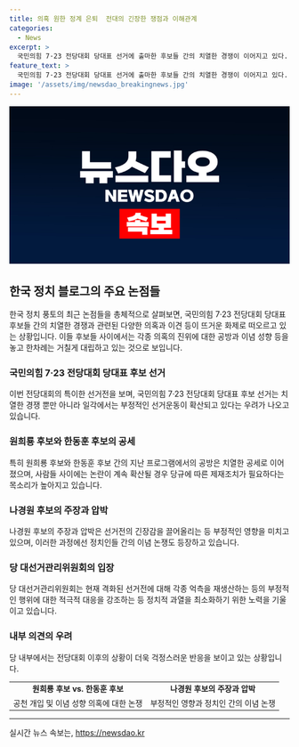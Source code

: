 ```yaml
---
title: 의혹 원한 정계 은퇴  전대의 긴장한 쟁점과 이해관계
categories:
  - News
excerpt: >
  국민의힘 7·23 전당대회 당대표 선거에 출마한 후보들 간의 치열한 경쟁이 이어지고 있다. 원희룡 후보와 한동훈 후보는 각종 의혹을 놓고 격돌하며 여론을 끌고 있다. 특히 사천 의혹과 이념 성향 등을 둘러싼 갈등이 뜨거워지고 있는 가운데, 당내부에서는 걱정의 목소리가 높아지고 있다. 이에 당 선거관리위원회는 과열된 선거전에 적극적 대응을 모색하고 있다. 이러한 상황에서 2차 TV 토론회에서의 각 후보들의 공세와 반박 모습이 이목을 끌고 있다.
feature_text: >
  국민의힘 7·23 전당대회 당대표 선거에 출마한 후보들 간의 치열한 경쟁이 이어지고 있다. 원희룡 후보와 한동훈 후보는 각종 의혹을 놓고 격돌하며 여론을 끌고 있다. 특히 사천 의혹과 이념 성향 등을 둘러싼 갈등이 뜨거워지고 있는 가운데, 당내부에서는 걱정의 목소리가 높아지고 있다. 이에 당 선거관리위원회는 과열된 선거전에 적극적 대응을 모색하고 있다. 이러한 상황에서 2차 TV 토론회에서의 각 후보들의 공세와 반박 모습이 이목을 끌고 있다.
image: '/assets/img/newsdao_breakingnews.jpg'
---
```


<p><img src="/assets/img/newsdao_breakingnews.jpg" alt="pcversion 속보" /></p>

<h2 data-ke-size="size26">한국 정치 블로그의 주요 논점들</h2>

<p data-ke-size="size16">한국 정치 풍토의 최근 논점들을 총체적으로 살펴보면, 국민의힘 7·23 전당대회 당대표 후보들 간의 치열한 경쟁과 관련된 다양한 의혹과 이견 등이 뜨거운 화제로 떠오르고 있는 상황입니다. 이들 후보들 사이에서는 각종 의혹의 진위에 대한 공방과 이념 성향 등을 놓고 한차례는 거칠게 대립하고 있는 것으로 보입니다.</p>

<h3 data-ke-size="size24">국민의힘 7·23 전당대회 당대표 후보 선거</h3>

<p data-ke-size="size16">이번 전당대회의 특이한 선거전을 보며, 국민의힘 7·23 전당대회 당대표 후보 선거는 치열한 경쟁 뿐만 아니라 일각에서는 부정적인 선거운동이 확산되고 있다는 우려가 나오고 있습니다.</p>

<h3 data-ke-size="size24">원희룡 후보와 한동훈 후보의 공세</h3>

<p data-ke-size="size16">특히 원희룡 후보와 한동훈 후보 간의 지난 프로그램에서의 공방은 치열한 공세로 이어졌으며, 사람들 사이에는 논란이 계속 확산될 경우 당규에 따른 제재조치가 필요하다는 목소리가 높아지고 있습니다.</p>

<h3 data-ke-size="size24">나경원 후보의 주장과 압박</h3>

<p data-ke-size="size16">나경원 후보의 주장과 압박은 선거전의 긴장감을 끌어올리는 등 부정적인 영향을 미치고 있으며, 이러한 과정에선 정치인들 간의 이념 논쟁도 등장하고 있습니다.</p>

<h3 data-ke-size="size24">당 대선거관리위원회의 입장</h3>

<p data-ke-size="size16">당 대선거관리위원회는 현재 격화된 선거전에 대해 각종 억측을 재생산하는 등의 부정적인 행위에 대한 적극적 대응을 강조하는 등 정치적 과열을 최소화하기 위한 노력을 기울이고 있습니다.</p>

<h3 data-ke-size="size24">내부 의견의 우려</h3>

<p data-ke-size="size16">당 내부에서는 전당대회 이후의 상황이 더욱 걱정스러운 반응을 보이고 있는 상황입니다.</p>

<table>
    <tr>
        <td style="text-align: center; height: 17px;"><b>원희룡 후보 vs. 한동훈 후보</b></td>
        <td style="text-align: center; height: 17px;"><b>나경원 후보의 주장과 압박</b></td>
    </tr>
    <tr>
        <td style="text-align: center; height: 17px;">공천 개입 및 이념 성향 의혹에 대한 논쟁</td>
        <td style="text-align: center; height: 17px;">부정적인 영향과 정치인 간의 이념 논쟁</td>
    </tr>
</table>

<p><hr></p>
실시간 뉴스 속보는, <a href="https://newsdao.kr" rel="dofollow">https://newsdao.kr</a>


